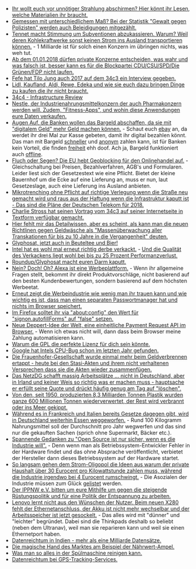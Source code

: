 * [Ihr wollt euch vor unnötiger Strahlung abschirmen? Hier könnt ihr Lesen, welche Materialien ihr braucht.](https://www.diagnose-funk.org/publikationen/fragen-antworten/detail&faqid=3)
* [Gemessen mit unterschiedlichem Maß? Bei der Statistik "Gewalt gegen Polizisten" werden auch Beleidigungen mitgezählt.](https://blog.fefe.de/?ts=a4b61faa)
* [Tennet macht Stimmung um Subventionen abzukassieren. Warum? Weil deren Kohlekraftwerke sonst keinen Strom ins Ausland transportieren können.](https://www.heise.de/newsticker/meldung/Stromnetz-unter-Druck-Tennet-meldet-Rekordkosten-fuer-Noteingriffe-3929093.html) - 1 Milliarde ist für solch einen Konzern im übringen nichts, was weh tut.
* [Ab dem 01.01.2018 dürfen private Konzerne entscheiden, was wahr und was falsch ist, besser kann es für die Blockpartei CDU/CSU/SPD/Die Grünen/FDP nicht laufen.](https://www.heise.de/newsticker/meldung/Facebook-Gesetz-NetzDG-macht-Soziale-Netze-zu-Richtern-ueber-Hate-Speech-3929110.html)
* [Fefe hat Tilo Jung auch 2017 auf dem 34c3 ein Interview gegeben.](https://www.youtube.com/watch?v=jROuVtMcHas)
* [Lidl, Kaufland, Aldi, Rewe, Edeka und wie sie euch dazu bringen Dinge zu kaufen die ihr nicht braucht.](https://netzfrauen.org/2018/01/02/discounterkrieg/)
* [34c4 - Infrastructure Review](https://berlin-ak.ftp.media.ccc.de/congress/2017/h264-hd/34c3-8911-eng-34C3_Infrastructure_Review.mp4)
* [Nestle, der Industrienahrungsmittelkonzern der auch Pharmakonzern werden will. Zudem, "Fitness-Apps", und wohin diese Anwendungen eure Daten verkaufen.](https://netzfrauen.org/2018/01/02/app-traumfigur/)
* [Augen Auf, die Banken wollen das Bargeld abschaffen, da sie mit "digitalem Geld" mehr Geld machen können.](https://www.heise.de/newsticker/meldung/Die-deutsche-Liebe-zum-Cash-Nur-Bares-ist-Wahres-3929290.html) - Schaut euch [ebay](https://www.heise.de/forum/heise-online/News-Kommentare/Die-deutsche-Liebe-zum-Cash-Nur-Bares-ist-Wahres/Re-junge-Finanzfirmen-die-wollen-doch-alle-bezahlt-werden/posting-31611481/show/) an, da werdet ihr drei Mal zur Kasse gebeten, damit ihr digital bezahlen könnt. Das man mit Bargeld [schneller](https://www.heise.de/forum/heise-online/News-Kommentare/Die-deutsche-Liebe-zum-Cash-Nur-Bares-ist-Wahres/Und-dann-steht-man-da-an-der-Kasse/posting-31611422/show/) und [anonym](https://www.heise.de/forum/heise-online/News-Kommentare/Die-deutsche-Liebe-zum-Cash-Nur-Bares-ist-Wahres/Bargeld-ist-anonym/posting-31611388/show/) zahlen kann, ist für Banken kein Vorteil, die finden [freiheit](https://www.heise.de/forum/heise-online/News-Kommentare/Die-deutsche-Liebe-zum-Cash-Nur-Bares-ist-Wahres/Bargeld-ist/posting-31611397/show/) ehh doof. Ach ja, Bargeld funktioniert auch [offline](https://www.heise.de/forum/heise-online/News-Kommentare/Die-deutsche-Liebe-zum-Cash-Nur-Bares-ist-Wahres/Bargeld-hat-bei-Kleinbetraegen-nur-Vorteile/posting-31611440/show/).
* [Fluch oder Segen? Die EU hebt Geoblocking für den Onlinehandel auf.](https://www.lto.de/recht/hintergruende/h/eu-geoblocking-entwurf-verbraucher-unternehmen-waren-dienstleistungen/) - Gleichschaltung bei Preisen, Bezahlverfahren, AGB's und Formularen. Leider liest sich der Gesetzestext wie eine Pflicht. Bietet der kleine Bauernhof um die Ecke auf eine Lieferung an, muss er nun, laut Gesetzeslage, auch eine Lieferung ins Ausland anbieten.
* [Mikrotrenching ohne Pflicht auf richtige Verlegung wenn die Straße neu gemacht wird und raus aus der Haftung wenn die Infrastruktur kaputt ist - Das sind die Pläne der Deutschen Telekom für 2018.](https://forum.golem.de/kommentare/internet/2018-telekom-will-glasfaser-pfluegen-aufhaengen-und-trenchen/114692,list.html)
* [Charlie Stross hat seinen Vortrag vom 34c3 auf seiner Internetseite in Textform verfügbar gemacht.](http://www.antipope.org/charlie/blog-static/2018/01/dude-you-broke-the-future.html)
* [Hier fehlt mir das Detailwissen, aber es scheint, als kann man die neuen Richtlinen gegen Geldwäsche als "Massenüberwachung aller Transkationen für bis zu 10 Jahre in die Vergangenheit" deuten.](https://www.heise.de/newsticker/meldung/Neue-EU-Geldwaescherichtlinie-Die-Privatsphaere-faellt-praktisch-weg-3931149.html)
* [Glyphosat, jetzt auch in Beuteltee und Bier!](https://netzfrauen.org/2018/01/03/tea/)
* [Intel hat es wohl mal erneut richtig derbe verkackt.](https://www.heise.de/security/meldung/Massive-Luecke-in-Intel-CPUs-erfordert-umfassende-Patches-3931562.html) - [Und die Qualität des Verkackens liegt wohl bei bis zu 25 Prozent Performanzverlust.](https://www.planet3dnow.de/cms/35636-massive-sicherheitsluecke-in-intel-cpus-der-letzten-jahre/)
* [Roundup/Glyphosat macht euren Darm kaputt.](https://netzfrauen.org/2018/01/03/microorganismen/)
* [Nein? Doch! Oh? Alexa ist eine Werbeplattform.](https://blog.fefe.de/?ts=a4b21e7b) - Wenn ihr allgemeine Fragen stellt, bekommt ihr direkt Produktvorschläge, nicht basierend auf den besten Kundenbewertungen, sondern basierend auf dem höchsten Werbeetat.
* [Erneut zeigt die Werbeindustrie wie wenig man ihr trauen kann und wie wichtig es ist, dass man einen separaten Passwortmanager hat und nichts im Browser speichert.](https://www.heise.de/security/meldung/Tracking-Skripte-klauen-E-Mail-Adressen-aus-Web-Browsern-3931772.html)
* [Im Firefox solltet ihr via "about:config" den Wert für "signon.autofillForms" auf "false" setzen.](https://www.heise.de/forum/heise-Security/News-Kommentare/Tracking-Skripte-klauen-E-Mail-Adressen-aus-Web-Browsern/Re-Tja-Logins-speichern-mit-Zufalls-Passwort-is-auch-unpraktisch/posting-31622763/show/)
* [Neue Deppert-Idee der Welt, eine einheitliche Payment Request API im Browser.](https://www.heise.de/developer/meldung/Webentwicklung-Die-Payment-Request-API-vereinfacht-das-Bezahlen-im-Browser-3932072.html) - Wenn ich etwas nicht will, dann dass beim Browser meine Zahlung automatisieren kann.
* [Warum die GPL die perfekte Lizenz für dich sein könnte.](https://blog.hansenpartnership.com/gpl-as-the-best-licence-community-code-and-licensing/)
* [Google hat Intels CPU-Bug schon im letzten Jahr gefunden.](https://blog.fefe.de/?ts=a4b3a3e8)
* [Die Frauenhofer-Gesellschaft wurde einmal mehr beim Geldverbrennen ertappt - heute bei den Stasi-Akten und ihrem nicht verhaltenen Versprechen dass sie die Akten wieder zusammenfügen.](https://blog.fefe.de/?ts=a4b39b0b)
* [Das NetzDG schafft massig Arbeitsplätze ... nicht in Deutschland, aber in Irland und keiner Weis so richtig was er machen muss - hauptsache er erfüllt seine Quote und drückt häufig genug am Tag auf "löschen".](https://blog.fefe.de/?ts=a4b39b81)
* [Von den, seit 1950, produzierten 8,3 Milliarden Tonnen Plastik wurden ganze 600 Millionen Tonnen wiederverwertet, der Rest wird verbrannt oder ins Meer gekippt.](https://www.careelite.de/plastik-muell-fakten/)
* [Während es in Frankreich und Italien bereits Gesetze dagegen gibt, wird in Deutschland weiterhin Essen weggeworfen.](https://netzfrauen.org/2018/01/04/46037-2/) - Rund 100 Kilogramm Nahrungsmittel soll der Durchschnitt pro Jahr wegwerfen und das sind nur die gekauften Sachen (sprich ohne Supermarkt, Bäcker etc.).
* [Spannende Gedanken zu "Open Source ist nur sicher, wenn es die Industrie will".](https://tuxproject.de/blog/2018/01/meltdown-und-spectre-beweisen-open-source-bedeutet-korruption/) - Denn wenn man als Betriebssystem-Entwickler Fehler in der Hardware findet und das ohne Absprache veröffentlicht, verbietet der Hersteller dann dieses Betriebssystem auf der Hardware startet.
* [So langsam gehen dem Strom-Oligopol die Ideen aus warum der private Haushalt über 30 Eurocent pro Kilowattstunde zahlen muss, während die Industrie irgendwo bei 4 Eurocent rumschwingt.](https://www.heise.de/newsticker/meldung/Erneuerbare-Energien-treiben-Strompreise-weniger-3934347.html) - Die Asozialen der Industrie müssen zum Glück [gelistet](https://www.oekologische-plattform.de/2017/06/eeg-umlage-befreiungen-2017/) werden.
* [Der IPPNW e.V. bitten um eure Mithilfe um gegen die steigende Rüstungspolitik und für eine Politik der Entspannung zu arbeiten.](http://ippnw.de/bit/2018)
* [Lenovo lernt nicht aus den Wünschen der Nutzer. Beim neuen X280 fehlt der Ethernetanschluss, der Akku ist nicht mehr wechselbar und der Arbeitsspeicher ist jetzt gesockelt.](https://www.heise.de/ix/meldung/Start-ins-Modelljahr-2018-Neun-neue-ThinkPads-fuers-Buero-3933090.html) - Das alles wird mit "dünner" und "leichter" begründet. Dabei sind die Thinkpads deshalb so beliebt (neben dem Ultranav), weil man sie reparieren kann und weil sie einen Ethernetport haben.
* [Datenreichtum in Indien - mehr als eine Milliarde Datensätze.](https://www.heise.de/newsticker/meldung/Indien-Wohl-mehr-als-eine-Milliarde-Personendaten-aus-staatlicher-Datenbank-abgegriffen-3934463.html)
* [Die magische Hand des Marktes am Beispiel der Nährwert-Ampel.](https://www.foodwatch.org/de/informieren/ampelkennzeichnung/aktuelle-nachrichten/pseudo-ampel-rechnet-produkte-gesund/)
* [Was man so alles in der Spülmaschine reinigen kann.](https://www.smarticular.net/spuelmaschine-zweckentfremden-spielzeug-schuhe-spuelschwamm/)
* [Datenreichtum bei GPS-Tracking-Services.](https://www.heise.de/security/meldung/Trackmageddon-GPS-Tracking-Services-ermoeglichen-unbefugten-Zugriff-3934328.html)
